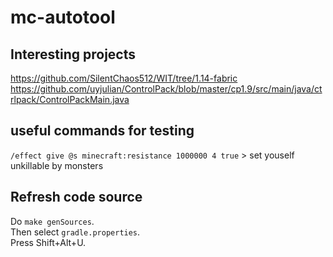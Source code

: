 # mc-autotool

## Interesting projects

<https://github.com/SilentChaos512/WIT/tree/1.14-fabric>
<https://github.com/uyjulian/ControlPack/blob/master/cp1.9/src/main/java/ctrlpack/ControlPackMain.java>

## useful commands for testing

`/effect give @s minecraft:resistance 1000000 4 true` > set youself unkillable by monsters

## Refresh code source

Do `make genSources`.  
Then select `gradle.properties`.  
Press Shift+Alt+U.
